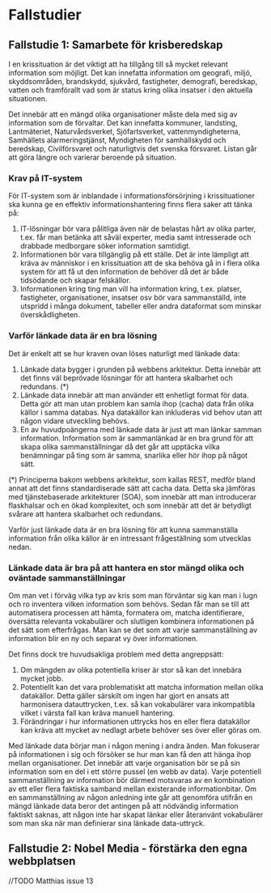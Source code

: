 # Fallstudier

## Fallstudie 1: Samarbete för krisberedskap

I en krissituation är det viktigt att ha tillgång till så mycket relevant information som möjligt. Det kan innefatta information om geografi, miljö, skyddsområden, brandskydd, sjukvård, fastigheter, demografi, beredskap, vatten och framförallt vad som är status kring olika insatser i den aktuella situationen. 

Det innebär att en mängd olika organisationer måste dela med sig av information som de förvaltar. Det kan innefatta kommuner, landsting, Lantmäteriet, Naturvårdsverket, Sjöfartsverket, vattenmyndigheterna, Samhällets alarmeringstjänst, Myndigheten för samhällskydd och beredskap, Civilförsvaret och naturligtvis det svenska försvaret. Listan går att göra längre och varierar beroende på situation.

### Krav på IT-system
För IT-system som är inblandade i informationsförsörjning i krissituationer ska kunna ge en effektiv informationshantering finns flera saker att tänka på:

1. IT-lösningar bör vara pålitliga även när de belastas hårt av olika parter, t.ex. får man betänka att såväl experter, media samt intresserade och drabbade medborgare söker information samtidigt. 
2. Informationen bör vara tillgänglig på ett ställe. Det är inte lämpligt att kräva av människor i en krissituation att de ska behöva gå in i flera olika system för att få ut den information de behöver då det är både tidsödande och skapar felskällor.
3. Informationen kring ting man vill ha information kring, t.ex. platser, fastigheter, organisationer, insatser osv bör vara sammanställd, inte utspridd i många dokument, tabeller eller andra dataformat som minskar överskådligheten.

### Varför länkade data är en bra lösning

Det är enkelt att se hur kraven ovan löses naturligt med länkade data:

1. Länkade data bygger i grunden på webbens arkitektur. Detta innebär att det finns väl beprövade lösningar för att hantera skalbarhet och redundans. (*) 
2. Länkade data innebär att man använder ett enhetligt format för data. Detta gör att man utan problem kan samla ihop (cacha) data från olika källor i samma databas. Nya datakällor kan inkluderas vid behov utan att någon vidare utveckling behövs.
3. En av huvudpoängerna med länkade data är just att man länkar samman information. Information som är sammanlänkad är en bra grund för att skapa olika sammanställningar då det går att upptäcka vilka benämningar på ting som är samma, snarlika eller hör ihop på något sätt.

(*) Principerna bakom webbens arkitektur, som kallas REST, medför bland annat att det finns standardiserade sätt att cacha data. Detta ska jämföras med tjänstebaserade arkitekturer (SOA), som innebär att man introducerar flaskhalsar och en ökad komplexitet, och som innebär att det är betydligt svårare att hantera skalbarhet och redundans.

Varför just länkade data är en bra lösning för att kunna sammanställa information från olika källor är en intressant frågeställning som utvecklas nedan.

### Länkade data är bra på att hantera en stor mängd olika och oväntade sammanställningar

Om man vet i förväg vilka typ av kris som man förväntar sig kan man i lugn och ro inventera vilken information som behövs. Sedan får man se till att automatisera processen att hämta, formatera om, matcha identifierare, översätta relevanta vokabulärer och slutligen kombinera informationen på det sätt som efterfrågas. Man kan se det som att varje sammanställning av information blir en ny och separat vy över informationen.

Det finns dock tre huvudsakliga problem med detta angreppsätt:
1. Om mängden av olika potentiella kriser är stor så kan det innebära mycket jobb. 
2. Potentiellt kan det vara problematiskt att matcha information mellan olika datakällor. Detta gäller särskilt om ingen har gjort en ansats att harmonisera datauttrycken, t.ex. så kan vokabulärer vara inkompatibla vilket i värsta fall kan kräva manuell hantering. 
3. Förändringar i hur informationen uttrycks hos en eller flera datakällor kan kräva att mycket av nedlagt arbete behöver ses över eller göras om.

Med länkade data börjar man i någon mening i andra änden. Man fokuserar på informationen i sig och försöker se hur man kan få den att hänga ihop mellan organisationer. Det innebär att varje organisation bör se på sin information som en del i ett större pussel (en webb av data). Varje potentiell sammanställning av information bör därmed motsvaras av en kombination av ett eller flera faktiska samband mellan existerande informationbitar. Om en sammanställning av någon anledning inte går att genomföra utifrån en mängd länkade data beror det antingen på att nödvändig information faktiskt saknas, att någon inte har skapat länkar eller återanvänt vokabulärer som man ska när man definierar sina länkade data-uttryck.

## Fallstudie 2: Nobel Media - förstärka den egna webbplatsen


//TODO Matthias issue 13
